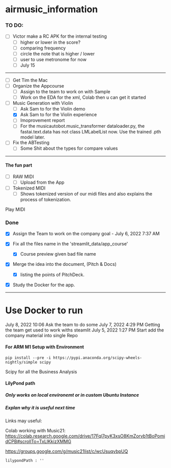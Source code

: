 # airmusic_information

### TO DO:

- [ ] Victor make a RC APK for the internal testing
  - [ ] higher or lower in the score?
  - [ ] comparing frequency
  - [ ] circle the note that is higher / lower
  - [ ] user to use metronome for now
  - [ ] July 15

---
  
- [ ] Get Tim the Mac
- [ ] Organize the Appcourse
    - [ ] Assign to the team to work on with Sample
    - [ ] Work on the EDA for the xml, Colab then u can get it started
- [ ] Music Generation with Violin
    - [ ] Ask Sam to for the Violin demo
    - [x] Ask Sam to for the Violin experience
    - [ ] Imoprovement report
    - [ ] For the musicautobot.music_transformer dataloader.py, the fastai.text.data has not class LMLabelList now. Use
      the trained .pth model later.
- [ ] Fix the ABTesting
    - [ ] Some Shit about the types for compare values

---

#### The fun part

- [ ] RAW MIDI
    - [ ] Upload from the App
- [ ] Tokenized MIDI
    - [ ] Shows tokenized version of our midi files and also explains the process of tokenization.

Play MIDI

### Done

- [x] Assign the Team to work on the company goal - July 6, 2022 7:37 AM
- [x] Fix all the files name in the 'streamlit_data/app_course'
    - [x] Course preview given bad file name
- [x] Merge the idea into the document, (Pitch & Docs)
    - [x] listing the points of PitchDeck.
- [x] Study the Docker for the app.


---

# Use Docker to run

July 8, 2022 10:06 Ask the team to do some July 7, 2022 4:29 PM Getting the team get used to work withs steamlit July 5,
2022 1:27 PM Start add the company material into single Repo

#### For ARM M1 Setup with Environment

```commandline
pip install --pre -i https://pypi.anaconda.org/scipy-wheels-nightly/simple scipy
```

Scipy for all the Business Analysis

#### LilyPond path

##### Only works on local environemt or in custom Ubuntu Instance

##### Explan why it is useful next time

Links may useful:

Colab working with
Music21: <https://colab.research.google.com/drive/17Fql7pyK3xsO8KmZorvb1tBoPomidCPB#scrollTo=TxLlKkizXMMG>

https://groups.google.com/g/music21list/c/wcUsuqvbpUQ

```
lilypondPath : ''

```
